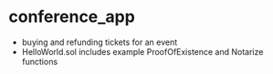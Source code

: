 # conference_app
<ul>
<li>buying and refunding tickets for an event</li>
<li>HelloWorld.sol includes example ProofOfExistence and Notarize functions</li>
</ul>

